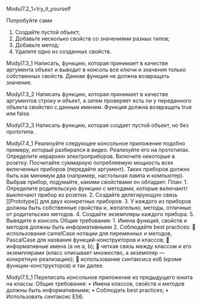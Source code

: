 Modul7.2_1+try_it_yourself
  
  Попробуйте сами
  1.	Создайте пустой объект;
  2.	Добавьте несколько свойств со значениями разных типов;
  3.	Добавьте метод;
  4.	Удалите одно из созданных свойств.

Modyl7.3_1
  Написать, функцию, которая принимает в качестве аргумента объект и выводит в консоль все ключи и значения только собственных свойств.     Данная функция не должна возвращать значение.

Modyl7.3_2
  Написать функцию, которая принимает в качестве аргументов строку и объект, а затем проверяет есть ли у переданного объекта свойство с     данным именем. Функция должна возвращать true или false.

Modyl7.3_3
  Написать функцию, которая создает пустой объект, но без прототипа.
  
Modyl7.4_1
  Реализуйте следующее консольное приложение подобно примеру, который разбирался в видео. Реализуйте его на прототипах.
  Определите иерархию электроприборов. Включите некоторые в розетку. Посчитайте суммарную потребляемую мощность всех включенных приборов    (передайте аргумент). 
  Таких приборов должно быть как минимум два (например, настольная лампа и компьютер). Выбрав прибор, подумайте, какими свойствами он       обладает.
  План:
    1.	Определите родительскую функцию с методами, которые включают/выключают прибор из розетки.
    2.	Создайте делегирующую связь [[Prototype]] для двух конкретных приборов.
    3.	У каждого из приборов должны быть собственные свойства и, желательно, методы, отличные от родительских методов.
    4.	Создайте экземпляры каждого прибора.
    5.	Выведите в консоль 
  Общие требования:
    1.	Имена функций, свойств и методов должны быть информативными
    2.	Соблюдайте best practices:
    	использование camelCase нотации для переменных и методов, PascalCase для названия функций-конструкторов и классов;
    	информативные имена (а не a, b);
    	четкая связь между классом и его экземплярами (класс описывает множество, а экземпляр — конкретную реализацию);
    	использование синтаксиса es6 (кроме функции-конструкторов) и так далее.

Modyl7.5_1
  Переписать консольное приложение из предыдущего юнита на классы.
  Общие требования:
    •	Имена классов, свойств и методов должны быть информативными;
    •	Соблюдать best practices;
    •	Использовать синтаксис ES6.
